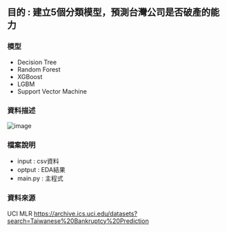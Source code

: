 ## 目的 : 建立5個分類模型，預測台灣公司是否破產的能力
### 模型
* Decision Tree
* Random Forest
* XGBoost
* LGBM
* Support Vector Machine

### 資料描述
![image](https://github.com/paperjeff1/Taiwanese_Bankruptcy_Prediction/assets/49071370/7dd42300-fbfc-4c1d-98e7-029379fc91df)

### 檔案說明
* input : csv資料
* optput : EDA結果
* main.py : 主程式

### 資料來源
UCI MLR
https://archive.ics.uci.edu/datasets?search=Taiwanese%20Bankruptcy%20Prediction
